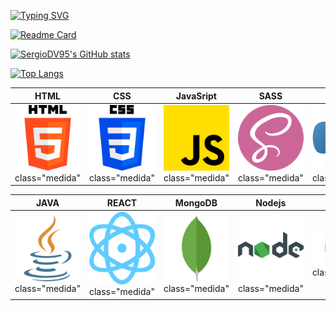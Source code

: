 [![Typing SVG](https://readme-typing-svg.demolab.com?font=Fira+Code&pause=1600&color=4280F7&random=false&width=680&height=60&lines=%3Cp%3EHola+soy+Sergio+Daza%F0%9F%99%8B%E2%80%8D%E2%99%82%EF%B8%8F%3C%2Fp%3E;%3Cp%3EProgramador+Web+Full-Stack%F0%9F%92%BB%3C%2Fp%3E;%3Cp%3EConozco+m%C3%BAltiples+lenguajes+de+programaci%C3%B3n%F0%9F%98%8E%3C%2Fp%3E;%3Cp%3EUtilizo+varios+frameworks+y+librer%C3%ADas%F0%9F%93%96%3C%2Fp%3E;%3Cp%3EConstruyo+sitios+web+desde+simples+a+complejos%F0%9F%94%A7%3C%2Fp%3E)](https://git.io/typing-svg)

[![Readme Card](https://github-readme-stats.vercel.app/api/pin/?username=SergioDV95&repo=Polar_Ecommerce&bg_color=90,0C0E0D,07022F&text_color=FFFFFF)](https://github.com/SergioDV95/github-readme-stats)

[![SergioDV95's GitHub stats](https://github-readme-stats.vercel.app/api?username=SergioDV95&bg_color=90,0C0E0D,07022F&text_color=FFFFFF)](https://github.com/SergioDV95/github-readme-stats)

[![Top Langs](https://github-readme-stats.vercel.app/api/top-langs/?username=SergioDV95&langs_count=10&layout=compact&bg_color=90,0C0E0D,07022F&text_color=FFFFFF)](https://github.com/SergioDV95/github-readme-stats)

| HTML | CSS | JavaSript | SASS | Python | PHP | TypeScript |
|---|---|---|---|---|---|---|
| ![HTML](html-5_5968267.png) class="medida" | ![CSS](css-3_5968242.png) class="medida" | ![JavaSript](js_5968292.png) class="medida" | ![SASS](sass_5968358.png) class="medida" | ![Python](python_5968350.png) class="medida" | ![PHP](php_5968332.png) class="medida" | ![TypeScript](typescript_5968381.png) class="medida" |

| JAVA | REACT | MongoDB | Nodejs | Express | WordPress | Mongoose |
|---|---|---|---|---|---|---|
| ![JAVA](java_5968282.png) class="medida" | ![REACT](orbit_11378693.png) class="medida" | ![MongoDB](mongodb_logo_icon_170943.png) class="medida" | ![Nodejs](node.png) class="medida" | ![Express](express.png) class="medida" | ![Express](WP.png) class="medida" | ![Mongoose](mongoose.png) class="medida" |
